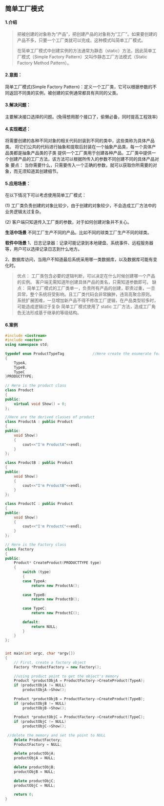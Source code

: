 ## 简单工厂模式

#### 1.介绍
> 把被创建的对象称为“产品”，把创建产品的对象称为“工厂”。如果要创建的产品不多，只要一个工厂类就可以完成，这种模式叫简单工厂模式。
>
> 在简单工厂模式中创建实例的方法通常为静态（static）方法，因此简单工厂模式（Simple Factory Pattern）又叫作静态工厂方法模式（Static Factory Method Pattern）。

#### 2.意图：
简单工厂模式(Simple Factory Pattern)：定义一个工厂类，它可以根据参数的不同返回不同类的实例，被创建的实例通常都具有共同的父类。

#### 3.解决问题：
主要解决接口选择的问题。(免得想用那个接口了，偷懒必备，同时提高工程效率)

#### 4.实现概述：
将需要创建的各种不同对象的相关代码封装到不同的类中，这些类称为具体产品类。
将它们公共的代码进行抽象和提取后封装在一个抽象产品类，每一个具体产品类都是抽象产品类的子类
提供一个工厂类用于创建各种产品，工厂类中提供一个创建产品的工厂方法，该方法可以根据所传入的参数不同创建不同的具体产品对象
要点：
当你需要什么，只需要传入一个正确的参数，就可以获取你所需要的对象，而无须知道其创建细节。

#### 5.应用场景：
在以下情况下可以考虑使用简单工厂模式：

 (1) 工厂类负责创建的对象比较少，由于创建的对象较少，不会造成工厂方法中的业务逻辑太过复杂。

 (2) 客户端只知道传入工厂类的参数，对于如何创建对象并不关心。

**生活中场景**
不同工厂生产不同的产品。比如不同的球类工厂生产不同的球类。

**软件中场景**
1、日志记录器：记录可能记录到本地硬盘、系统事件、远程服务器等，用户可以选择记录日志到什么地方。

2、数据库访问，当用户不知道最后系统采用哪一类数据库，以及数据库可能有变化时。

> 优点：
> 工厂类包含必要的逻辑判断，可以决定在什么时候创建哪一个产品的实例。
> 客户端无需知道所创建具体产品的类名，只需知道参数即可。
> 缺点：
> 简单工厂模式的工厂类单一，负责所有产品的创建，职责过重，一旦异常，整个系统将受影响。且工厂类代码会非常臃肿，违背高聚合原则。
> 系统扩展困难，一旦增加新产品不得不修改工厂逻辑，在产品类型较多时，可能造成逻辑过于复杂
> 简单工厂模式使用了 static 工厂方法，造成工厂角色无法形成基于继承的等级结构。

#### 6.案例

```c++
#include <iostream>
#include <vector>
using namespace std;
 
typedef enum ProductTypeTag				//Here create the enumerate for products
{
    TypeA,
    TypeB,
    TypeC
}PRODUCTTYPE;
 
// Here is the product class
class Product
{
public:
    virtual void Show() = 0;
};

//Here are the derived classes of product
class ProductA : public Product
{
public:
    void Show()
    {
        cout<<"I'm ProductA"<<endl;
    }
};
 
class ProductB : public Product
{
public:
    void Show()
    {
        cout<<"I'm ProductB"<<endl;
    }
};
 
class ProductC : public Product
{
public:
    void Show()
    {
        cout<<"I'm ProductC"<<endl;
    }
};
 
// Here is the Factory class
class Factory
{
public:
    Product* CreateProduct(PRODUCTTYPE type)
    {
        switch (type)
        {
        case TypeA:
            return new ProductA();
 
        case TypeB:
            return new ProductB();
 
        case TypeC:
            return new ProductC();
 
        default:
            return NULL;
        }
    }
};


int main(int argc, char *argv[])
{
    // First, create a factory object
    Factory *ProductFactory = new Factory();
    
    //using product point to get the object's memory
    Product *productObjA = ProductFactory->CreateProduct(TypeA);
    if (productObjA != NULL)
        productObjA->Show();
 
    Product *productObjB = ProductFactory->CreateProduct(TypeB);
    if (productObjB != NULL)
        productObjB->Show();
 
    Product *productObjC = ProductFactory->CreateProduct(TypeC);
    if (productObjC != NULL)
        productObjC->Show();
 
 //delete the memory and set the point to NULL
    delete ProductFactory;
    ProductFactory = NULL;
 
    delete productObjA;
    productObjA = NULL;
 
    delete productObjB;
    productObjB = NULL;        
 
    delete productObjC;
    productObjC = NULL;
 
    return 0;
}
```



